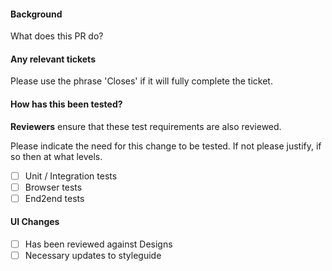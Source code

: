 #### Background

What does this PR do?

#### Any relevant tickets

Please use the phrase 'Closes' if it will fully complete the ticket.

#### How has this been tested?
**Reviewers** ensure that these test requirements are also reviewed.

Please indicate the need for this change to be tested. If not please justify, if so then at what levels. 

- [ ] Unit / Integration tests
- [ ] Browser tests
- [ ] End2end tests

#### UI Changes

- [ ] Has been reviewed against Designs
- [ ] Necessary updates to styleguide
